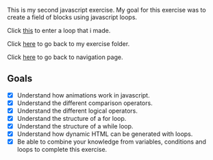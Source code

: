 This is my second javascript exercise. My goal for this exercise was to create a field of blocks using javascript loops.

Click [this](https://scenoxmans.github.io/learning-frontend/exercises/1.javascript/3.js-loops/) to enter a loop that i made. 

Click [here](https://github.com/scenoxmans/learning-frontend/tree/master/exercises/1.javascript) to go back to my exercise folder.

Click [here](https://scenoxmans.github.io/learning-frontend/) to go back to navigation page.

## Goals
- [x] Understand how animations work in javascript.
- [x] Understand the different comparison operators.
- [x] Understand the different logical operators.
- [x] Understand the structure of a for loop.
- [x] Understand the structure of a while loop. 
- [x] Understand how dynamic HTML can be generated with loops.
- [x] Be able to combine your knowledge from variables, conditions and loops to complete this exercise.
